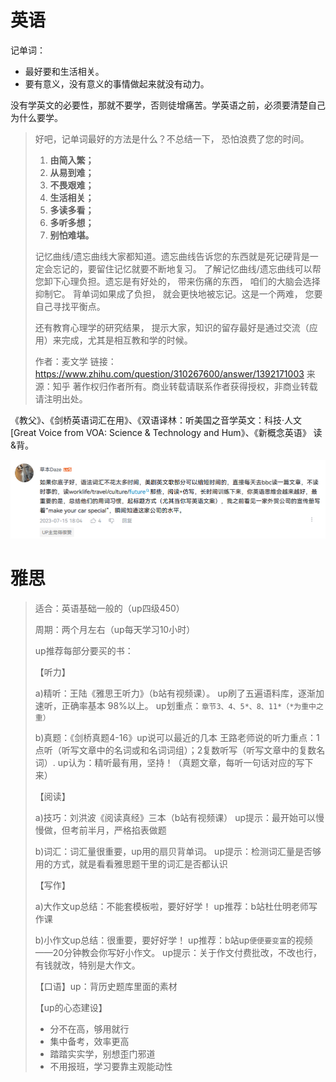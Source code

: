 # 英语

记单词：

- 最好要和生活相关。
- 要有意义，没有意义的事情做起来就没有动力。

没有学英文的必要性，那就不要学，否则徒增痛苦。学英语之前，必须要清楚自己为什么要学。

>好吧，记单词最好的方法是什么？不总结一下， 恐怕浪费了您的时间。
>
>1. **由简入繁；**
>2. **从易到难；**
>3. **不畏艰难；**
>4. **生活相关；**
>5. **多读多看；**
>6. **多听多想；**
>7. **别怕难堪。**
>
>记忆曲线/遗忘曲线大家都知道。遗忘曲线告诉您的东西就是死记硬背是一定会忘记的，要留住记忆就要不断地复习。 了解记忆曲线/遗忘曲线可以帮您卸下心理负担。遗忘是有好处的， 带来伤痛的东西， 咱们的大脑会选择抑制它。 背单词如果成了负担， 就会更快地被忘记。这是一个两难， 您要自己寻找平衡点。
>
>还有教育心理学的研究结果， 提示大家，知识的留存最好是通过交流（应用）来完成，尤其是相互教和学的时候。
>
>作者：麦文学
>链接：https://www.zhihu.com/question/310267600/answer/1392171003
>来源：知乎
>著作权归作者所有。商业转载请联系作者获得授权，非商业转载请注明出处。

《教父》、《剑桥英语词汇在用》、《双语译林：听美国之音学英文：科技·人文  [Great Voice from VOA: Science & Technology and Hum》、《新概念英语》 读&背。

![](img/英语.png)

# 雅思

>适合：英语基础一般的（up四级450）
>
>周期：两个月左右（up每天学习10小时）
>
>up推荐每部分要买的书：
>
>【听力】
>
>a)精听：王陆《雅思王听力》（b站有视频课）。
>up刷了五遍语料库，逐渐加速听，正确率基本 98%以上。
>up划重点：`章节3、4、5*、8、11*（*为重中之重）`
>
>b)真题：《剑桥真题4-16》up说可以最近的几本
>王路老师说的听力重点：1点听（听写文章中的名词或和名词词组）；2复数听写（听写文章中的复数名词）.
>up认为：精听最有用，坚持！（真题文章，每听一句话对应的写下来）
>
>【阅读】
>
>a)技巧：刘洪波《阅读真经》三本（b站有视频课）
>up提示：最开始可以慢慢做，但考前半月，严格掐表做题
>
>b)词汇：词汇量很重要，up用的扇贝背单词。
>up提示：检测词汇量是否够用的方式，就是看看雅思题干里的词汇是否都认识
>
>【写作】
>
>a)大作文up总结：不能套模板啦，要好好学！
>up推荐：b站杜仕明老师写作课
>
>b)小作文up总结：很重要，要好好学！
>up推荐：b站up`便便要变富`的视频——20分钟教会你写好小作文。
>up提示：关于作文付费批改，不改也行，有钱就改，特别是大作文。
>
>【口语】up：背历史题库里面的素材
>
>【up的心态建设】
>
>- 分不在高，够用就行
>- 集中备考，效率更高
>- 踏踏实实学，别想歪门邪道
>- 不用报班，学习要靠主观能动性













